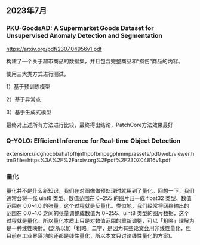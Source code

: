 ## 2023年7月
### PKU-GoodsAD: A Supermarket Goods Dataset for Unsupervised Anomaly Detection and Segmentation

https://arxiv.org/pdf/2307.04956v1.pdf

构建了一个关于超市商品的数据集，并且包含完整商品和“损伤”商品的内容。

使用三大类方式进行测试，

1）基于预训练模型

2）基于异常点

3）基于生成式模型

最终对上述所有方法进行比较，最终得出结论，PatchCore方法效果最好

### Q-YOLO: Efficient Inference for Real-time Object Detection

extension://idghocbbahafpfhjnfhpbfbmpegphmmp/assets/pdf/web/viewer.html?file=https%3A%2F%2Farxiv.org%2Fpdf%2F2307.04816v1.pdf

### 量化

量化并不是什么新知识，我们在对图像做预处理时就用到了量化。回想一下，我们通常会将一张 uint8 类型、数值范围在 0~255 的图片归一成 float32 类型、数值范围在 0.0~1.0 的张量，这个过程就是反量化。类似地，我们经常将网络输出的范围在 0.0~1.0 之间的张量调整成数值为 0~255、uint8 类型的图片数据，这个过程就是量化。所以量化本质上只是对数值范围的重新调整，可以「粗略」理解为是一种线性映射。(之所以加「粗略」二字，是因为有些论文会用非线性量化，但目前在工业界落地的还都是线性量化，所以本文只讨论线性量化的方案)。
